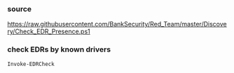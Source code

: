 ### source
https://raw.githubusercontent.com/BankSecurity/Red_Team/master/Discovery/Check_EDR_Presence.ps1  

### check EDRs by known drivers
```
Invoke-EDRCheck
```

